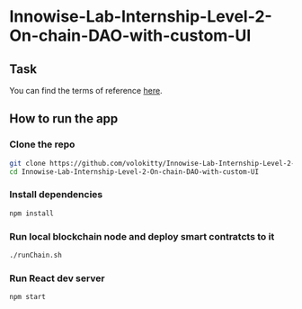 # Innowise-Lab-Internship-Level-2-On-chain-DAO-with-custom-UI
## Task
You can find the terms of reference [here](https://docs.google.com/document/d/1NBscuqhNERUN7iiYTgQaqjYAcXlhrHXJ1MQpDCFylI0).

## How to run the app
### Clone the repo
```sh
git clone https://github.com/volokitty/Innowise-Lab-Internship-Level-2-On-chain-DAO-with-custom-UI.git
cd Innowise-Lab-Internship-Level-2-On-chain-DAO-with-custom-UI
```

### Install dependencies
```sh
npm install
```

### Run local blockchain node and deploy smart contratcts to it
```sh
./runChain.sh
```

### Run React dev server
```sh
npm start
```
